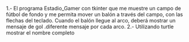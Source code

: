1.- El programa Estadio_Gamer con tkinter que me muestre un campo de fútbol de fondo y me permita mover un balón a través del campo, con las flechas del teclado. Cuando el balón llegue al arco, deberá mostrar un mensaje de gol .diferente mensaje por cada arco.
2.- Utilizando turtle mostrar el nombre completo
